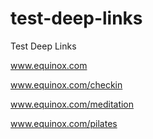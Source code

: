 # test-deep-links
Test Deep Links

www.equinox.com

www.equinox.com/checkin

www.equinox.com/meditation

www.equinox.com/pilates

